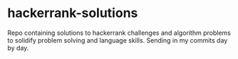 # hackerrank-solutions
Repo containing solutions to hackerrank challenges and algorithm problems to solidify problem solving and language skills.
Sending in my commits day by day.
